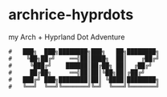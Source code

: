 # archrice-hyprdots
my Arch + Hyprland Dot Adventure


```
#   ███╗  ███╗████████╗███╗   ██╗████████╗
#    ╚██╗██╔╝    ══╣██║████╗  ██║    ╔██╔╝
#     ╚███╔╝    ██████║██╔██╗ ██║  ╔██╔╝
#     ██╔██╗     ══╣██║██║╚██╗██║╔██╔╝
#   ███╔╝ ███╗████████║██║ ╚████║████████╗
#   ╚══╝  ╚══╝╚═══════╝╚═╝  ╚═══╝╚═══════╝
```
